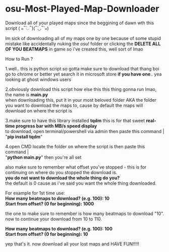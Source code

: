 # osu-Most-Played-Map-Downloader
Download all of your played maps since the beggining of dawn wth this script ( ๑‾̀◡‾́)(‾̀◡‾́ ๑)


Im sick of downloading all of my maps one by one because of some stupid mistake like accidentally nuking the osu! folder or clicking the **DELETE ALL OF YOU BEATMAPS** in game
so i've created this, well sort of lmao 

How to Run ?

1.well.. this is python script so gotta make sure to download that thang boi<br/>
    go to chrome or better yet search it in microsoft store **if you have one**.. yea looking at ghost windows users
   
2.obviously download this script how else this this thing gonna run lmao, the name is **main.py**<br/> 
    when downloading this, put it in your most beloved folder AKA the folder you want to download the maps to, cause by default the maps will download on where the script is 

3.make sure to have this library installed **tqdm** this is for that sweet **real-time progress bar with MB/s speed display**<br/>
    to download, open terminal/powershell via admin then paste this command | <br/>"**pip install tqdm**"

4.open CMD locate the folder on where the script is then paste this command | <br/>"**python main.py**"
    then you're all set 

also make sure to remember what offset you've stopped - this is for continuing on where do you stopped the download is. <br/>
**you do not want to download the whole thing do you?**<br/>
the default is 0 cause as i've said you want the whole thing downloaded.<br/> 

For example for 1st time use:<br/>
**How many beatmaps to download? (e.g. 100): 10<br/>
Start from offset? (0 for beginning): 1000**<br/>

the one to make sure to remember is how many beatmaps to download "10".<br/>
now to continue your download from 10 to 110.<br/>

**How many beatmaps to download? (e.g. 100): 100<br/>
Start from offset? (0 for beginning): 10**<br/>


yep that's it. now download all your lost maps and HAVE FUN!!!!!

 
